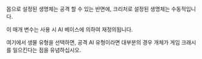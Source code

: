 몹으로 설정된 생명체는 공격 할 수 있는 반면에, 크리처로 설정된 생명체는 수동적입니다.

이 매개 변수는 사용 시 AI 베이스에 의하여 재정의됩니다.

여기에서 생물 유형을 선택하면, 공격 AI 유형이라면 대부분의 경우 개체가 게임 크래시를 일으킨다는 점을 유념하십시오.